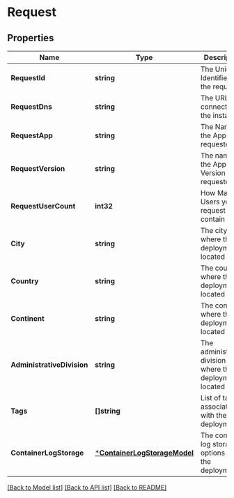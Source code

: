 # Request

## Properties
Name | Type | Description | Notes
------------ | ------------- | ------------- | -------------
**RequestId** | **string** | The Unique Identifier of the request | [default to null]
**RequestDns** | **string** | The URL to connect to the instance | [default to null]
**RequestApp** | **string** | The Name of the App you requested | [default to null]
**RequestVersion** | **string** | The name of the App Version you requested | [default to null]
**RequestUserCount** | **int32** | How Many Users your request contain | [default to null]
**City** | **string** | The city where the deployment is located | [optional] [default to null]
**Country** | **string** | The country where the deployment is located | [optional] [default to null]
**Continent** | **string** | The continent where the deployment is located | [optional] [default to null]
**AdministrativeDivision** | **string** | The administrative division where the deployment is located | [optional] [default to null]
**Tags** | **[]string** | List of tags associated with the deployment | [optional] [default to null]
**ContainerLogStorage** | [***ContainerLogStorageModel**](ContainerLogStorageModel.md) | The container log storage options for the deployment | [default to null]

[[Back to Model list]](../README.md#documentation-for-models) [[Back to API list]](../README.md#documentation-for-api-endpoints) [[Back to README]](../README.md)


